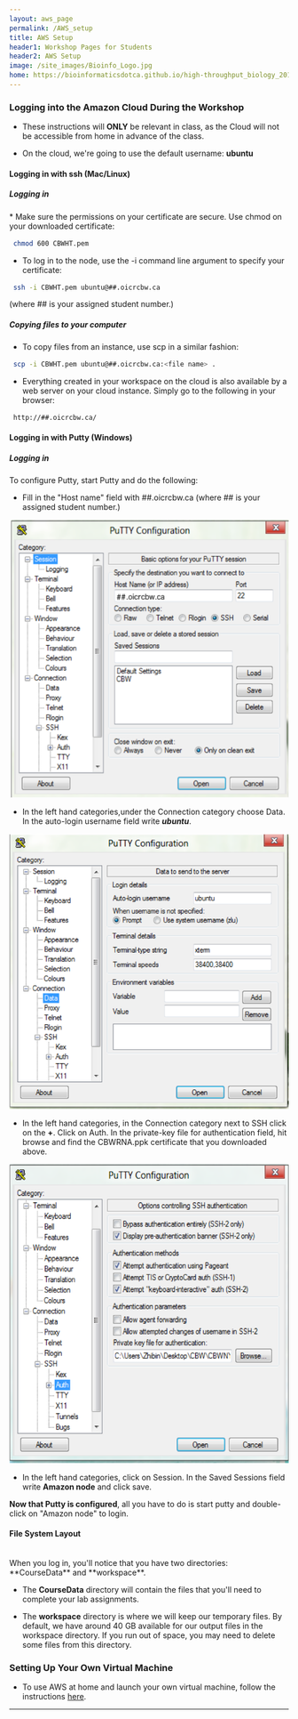 ```yaml
---
layout: aws_page
permalink: /AWS_setup
title: AWS Setup
header1: Workshop Pages for Students
header2: AWS Setup
image: /site_images/Bioinfo_Logo.jpg
home: https://bioinformaticsdotca.github.io/high-throughput_biology_2017
---
```


### Logging into the Amazon Cloud During the Workshop  

* These instructions will **ONLY** be relevant in class, as the Cloud will not be accessible from home in advance of the class.
 
* On the cloud, we're going to use the default username: **ubuntu**
 

#### Logging in with ssh (Mac/Linux) <a id="maclinux"></a>
<p>
<h5> Logging in </h5>
</p>
* Make sure the permissions on your certificate are secure. Use chmod on your downloaded certificate:

```bash
 chmod 600 CBWHT.pem
```

* To log in to the node, use the -i command line argument to specify your certificate:

```bash
 ssh -i CBWHT.pem ubuntu@##.oicrcbw.ca
```

(where ## is your assigned student number.)


##### Copying files to your computer
* To copy files from an instance, use scp in a similar fashion:

```bash
 scp -i CBWHT.pem ubuntu@##.oicrcbw.ca:<file name> .
```

* Everything created in your workspace on the cloud is also available by a web server on your cloud instance.  Simply go to the following in your browser:

```
 http://##.oicrcbw.ca/
```

#### Logging in with Putty (Windows) <a id="windows"></a>
<p>
<h5> Logging in </h5>   
</p>
To configure Putty, start Putty and do the following:

* Fill in the "Host name" field with ##.oicrcbw.ca (where ## is your assigned student number.)
 
<img src="https://github.com/bioinformaticsdotca/AWS_stuff/blob/master/Putty_Basic_Options.png?raw=true" alt="Basic Putty Options" class="center">

* In the left hand categories,under the Connection category choose Data.  In the auto-login username field write ***ubuntu***.

<img src="https://github.com/bioinformaticsdotca/AWS_stuff/blob/master/Putty_Data_Options.png?raw=true" alt="Putty Data Options" class="center"> 

* In the left hand categories, in the Connection category next to SSH click on the **+**. Click on Auth. In the private-key file for authentication field, hit browse and find the CBWRNA.ppk certificate that you downloaded above.

<img src="https://github.com/bioinformaticsdotca/AWS_stuff/blob/master/Putty_Auth_Options.png?raw=true" alt="Putty Auth Options" class="center">

* In the left hand categories, click on Session.  In the Saved Sessions field write **Amazon node** and click save.

**Now that Putty is configured**, all you have to do is start putty and double-click on "Amazon node" to login.


#### File System Layout <a id="filesystem"></a>
<br>
When you log in, you'll notice that you have two directories: **CourseData** and **workspace**.

* The **CourseData** directory will contain the files that you'll need to complete your lab assignments.

* The **workspace** directory is where we will keep our temporary files. By default, we have around 40 GB available for our output files in the workspace directory. If you run out of space, you may need to delete some files from this directory.


### Setting Up Your Own Virtual Machine

* To use AWS at home and launch your own virtual machine, follow the instructions [here](https://aws.amazon.com/getting-started/tutorials/launch-a-virtual-machine/).  

***
